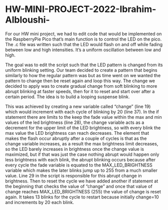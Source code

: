 # HW-MINI-PROJECT-2022-Ibrahim-Albloushi-

For our HW mini project, we had to edit code that would be implemented on the RaspberryPie Pico that’s main function is to control the LED on the pico. The .c file was written such that the LED would flash on and off while fading between low and high intensities. It’s a uniform oscillation between low and high. 

The goal was to edit the script such that the LED pattern is changed from its uniform blinking setting. Our team decided to create a pattern that begins similarly to how the regular pattern was but as time went on we wanted the pattern to change then be reset again and loop this way. The change we decided to apply was to create gradual change from soft blinking to more abrupt blinking at faster speeds, then for it to reset and start over after a certain period. The idea is to build a looping suspense blink. 

This was achieved by creating a new variable called “change” (line 19) which would increment with each cycle of blinking by 20 (line 37). In the if statement there are limits to the keep the fade value within the max and min values of the led brightness (line 28), the change variable acts as a decrement for the upper limit of the LED brightness, so with every blink the max value the LED brightness can reach decreases. The element that makes the flash occur abruptly after a couple of cycles is that as the change variable increases, as a result the max brightness limit decreases, so the LED barely increases in brightness once the change value is maximized, but if that was just the case nothing abrupt would happen only less brightness with each blink, the abrupt blinking occurs because after every cycle the fade variable is equated to the MAX_LED_BRIGHTNESS variable which makes the later blinks jump up to 255 from a much smaller value. Line 29 in the script is responsible for this abrupt change in brightness. Then to reset the cycle we have added another if statement at the beginning that checks the value of “change” and once that value of change reaches MAX_LED_BRIGHTNESS (255) the value of change is reset again. It takes 13 blinks for the cycle to restart because initially change=10 and increments by 20 each blink. 
